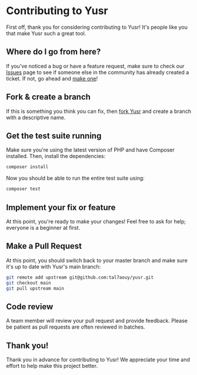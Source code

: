# Contributing to Yusr

First off, thank you for considering contributing to Yusr! It's people like you that make Yusr such a great tool.

## Where do I go from here?

If you've noticed a bug or have a feature request, make sure to check our [Issues](https://github.com/tal7aouy/yusr/issues) page to see if someone else in the community has already created a ticket. If not, go ahead and [make one](https://github.com/tal7aouy/yusr/issues/new)!

## Fork & create a branch

If this is something you think you can fix, then [fork Yusr](https://help.github.com/articles/fork-a-repo) and create a branch with a descriptive name.

## Get the test suite running

Make sure you're using the latest version of PHP and have Composer installed. Then, install the dependencies:

```bash
composer install
```

Now you should be able to run the entire test suite using:

```bash
composer test
```

## Implement your fix or feature

At this point, you're ready to make your changes! Feel free to ask for help; everyone is a beginner at first.

## Make a Pull Request

At this point, you should switch back to your master branch and make sure it's up to date with Yusr's main branch:

```bash
git remote add upstream git@github.com:tal7aouy/yusr.git
git checkout main
git pull upstream main
```

## Code review

A team member will review your pull request and provide feedback. Please be patient as pull requests are often reviewed in batches.

## Thank you!

Thank you in advance for contributing to Yusr! We appreciate your time and effort to help make this project better.
